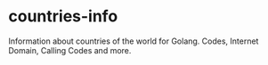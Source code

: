 # countries-info
Information about countries of the world for Golang. Codes, Internet Domain, Calling Codes and more.
